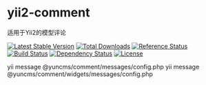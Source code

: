 # yii2-comment
适用于Yii2的模型评论

[![Latest Stable Version](https://poser.pugx.org/yuncms/yii2-comment/v/stable.png)](https://packagist.org/packages/yuncms/yii2-comment)
[![Total Downloads](https://poser.pugx.org/yuncms/yii2-comment/downloads.png)](https://packagist.org/packages/yuncms/yii2-comment)
[![Reference Status](https://www.versioneye.com/php/yuncms:yii2-comment/reference_badge.svg)](https://www.versioneye.com/php/yuncms:yii2-comment/references)
[![Build Status](https://img.shields.io/travis/yiisoft/yii2-comment.svg)](http://travis-ci.org/yuncms/yii2-comment)
[![Dependency Status](https://www.versioneye.com/php/yuncms:yii2-comment/dev-master/badge.png)](https://www.versioneye.com/php/yuncms:yii2-comment/dev-master)
[![License](https://poser.pugx.org/yuncms/yii2-comment/license.svg)](https://packagist.org/packages/yuncms/yii2-comment)



yii message @yuncms/comment/messages/config.php
yii message @yuncms/comment/widgets/messages/config.php
